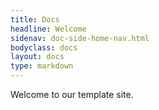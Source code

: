 ```yaml
---
title: Docs
headline: Welcome
sidenav: doc-side-home-nav.html
bodyclass: docs
layout: docs
type: markdown
---
```


Welcome to our template site.
